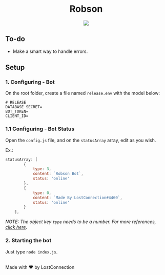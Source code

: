 <h1 align="center">
Robson
</h1>

<p align="center" style="border-radius: 50%;">
  <img src="https://i.imgur.com/1UgYUYp.png" />
</p>

## To-do

* Make a smart way to handle errors.

## Setup

### 1. Configuring - Bot

On the root folder, create a file named `release.env` with the model below:
```env
# RELEASE
DATABASE_SECRET=
BOT_TOKEN=
CLIENT_ID=
```

### 1.1 Configuring - Bot Status

Open the `config.js` file, and on the `statusArray` array, edit as you wish.

Ex.:
```js
statusArray: [
        {
            type: 3,
            content: `Robson Bot`,
            status: 'online'
        },
        {
            type: 0,
            content: `Made By LostConnection#4460`,
            status: 'online'
        }
    ],
```
*NOTE: The object key `type` needs to be a number. For more references, <a href="https://discord-api-types.dev/api/discord-api-types-v10/enum/ActivityType/" target="_blank">click here</a>.* 

### 2. Starting the bot
Just type `node index.js`.

</br>
Made with ❤️ by LostConnection

